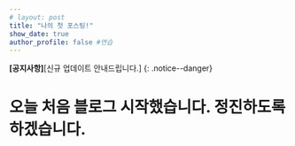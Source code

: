 ```yaml
---
# layout: post
title: "나의 첫 포스팅!"
show_date: true
author_profile: false #연습
---
```


**[공지사항]**[신규 업데이트 안내드립니다.]
{: .notice--danger}

# 오늘 처음 블로그 시작했습니다. 정진하도록하겠습니다.
